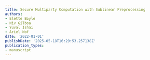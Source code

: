 ```yaml
---
title: Secure Multiparty Computation with Sublinear Preprocessing
authors:
- Elette Boyle
- Niv Gilboa
- Yuval Ishai
- Ariel Nof
date: '2022-01-01'
publishDate: '2025-05-18T16:29:53.257138Z'
publication_types:
- manuscript
---
```

